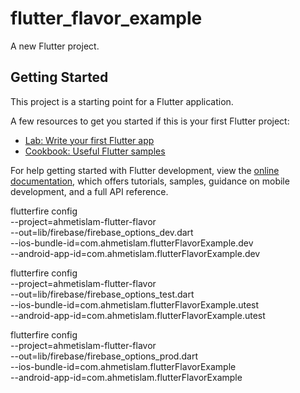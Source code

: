 # flutter_flavor_example

A new Flutter project.

## Getting Started

This project is a starting point for a Flutter application.

A few resources to get you started if this is your first Flutter project:

- [Lab: Write your first Flutter app](https://docs.flutter.dev/get-started/codelab)
- [Cookbook: Useful Flutter samples](https://docs.flutter.dev/cookbook)

For help getting started with Flutter development, view the
[online documentation](https://docs.flutter.dev/), which offers tutorials,
samples, guidance on mobile development, and a full API reference.


flutterfire config \
  --project=ahmetislam-flutter-flavor \
  --out=lib/firebase/firebase_options_dev.dart \
  --ios-bundle-id=com.ahmetislam.flutterFlavorExample.dev \
  --android-app-id=com.ahmetislam.flutterFlavorExample.dev

flutterfire config \
  --project=ahmetislam-flutter-flavor \
  --out=lib/firebase/firebase_options_test.dart \
  --ios-bundle-id=com.ahmetislam.flutterFlavorExample.utest \
  --android-app-id=com.ahmetislam.flutterFlavorExample.utest

flutterfire config \
  --project=ahmetislam-flutter-flavor \
  --out=lib/firebase/firebase_options_prod.dart \
  --ios-bundle-id=com.ahmetislam.flutterFlavorExample \
  --android-app-id=com.ahmetislam.flutterFlavorExample